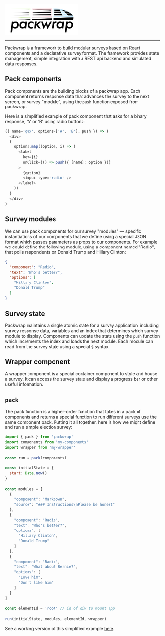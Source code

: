 ![packwrap](packwrap.png)
___
Packwrap is a framework to build modular surveys based on React components and a declarative survey format. The framework provides state management, simple integration with a REST api backend and simulated data responses.

## Pack components
Pack components are the building blocks of a packwrap app. Each component returns response data that advances the survey to the next screen, or survey "module", using the `push` function exposed from packwrap.

Here is a simplified example of pack component that asks for a binary response, 'A' or 'B' using radio buttons:
```javascript
({ name='qux', options=['A', 'B'], push }) => (
  <div>
  {
    options.map((option, i) => (
      <label
        key={i}
        onClick={() => push({ [name]: option })}
      >
        {option}
        <input type="radio" />
      </label>
    ))
  }
  </div>
)
```

## Survey modules
We can use pack components for our survey "modules" — specific instantiations of our components that we define using a special JSON format which passes parameters as props to our components. For example we could define the following module, using a component named "Radio", that polls respondents on Donald Trump and Hillary Clinton:
```JSON
{
  "component": "Radio",
  "text": "Who's better?",
  "options": [
    "Hillary Clinton",
    "Donald Trump"
  ]
}
```  

## Survey state
Packwrap maintains a single atomic state for a survey application, including survey response data, variables and an index that determines which survey module to display. Components can update the state using the `push` function which increments the index and loads the next module. Each module can read from the survey state using a special `$` syntax.

## Wrapper component
A wrapper component is a special container component to style and house a survey. It can access the survey state and display a progress bar or other useful information.

## `pack`
The pack function is a higher-order function that takes in a pack of components and returns a special function to run different surveys use the same component pack. Putting it all together, here is how we might define and run a simple election survey:
```javascript
import { pack } from 'packwrap'
import components from 'my-components'
import wrapper from 'my-wrapper'

const run = pack(components)

const initialState = {
  start: Date.now()
}

const modules = [
  {
    "component": "Markdown",
    "source": "### Instructions\nPlease be honest"
  },
  {
    "component": "Radio",
    "text": "Who's better?",
    "options": [
      "Hillary Clinton",
      "Donald Trump"
    ]
  },
  {
    "component": "Radio",
    "text": "What about Bernie?",
    "options": [
      "Love him",
      "Don't like him"
    ]
  }
]

const elementId = 'root' // id of div to mount app

run(initialState, modules, elementId, wrapper)
```

See a working version of this simplified example [here](https://rstrom.github.io/packwrap/examples/dist/).
